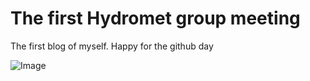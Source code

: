 # The first Hydromet group meeting 

The first blog of myself. Happy for the github day



![Image](https://github.com/liaobuqide/liaobuqide.github.io/blob/master/images/goupibutong.png)
